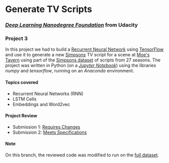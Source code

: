 #  Generate TV Scripts

### [_**Deep Learning Nanodegree Foundation**_](https://www.udacity.com/course/deep-learning-nanodegree-foundation--nd101) from Udacity

### **Project 3**

In this project we had to build a [Recurrent Neural Network](https://en.wikipedia.org/wiki/Recurrent_neural_network) using [TensorFlow](https://www.tensorflow.org/) and use it to generate a new [Simpsons](https://en.wikipedia.org/wiki/The_Simpsons) TV script for a scene at [Moe's Tavern](https://simpsonswiki.com/wiki/Moe's_Tavern) using part of the [Simpsons dataset](https://www.kaggle.com/wcukierski/the-simpsons-by-the-data) of scripts from 27 seasons. The project was written in Python (on a [_Jupyter Notebook_](https://github.com/HaraldoFilho/DLND-tv-script-generation/blob/master/dlnd_tv_script_generation.ipynb)) using the libraries _numpy_ and _tensorflow_, running on an _Anaconda_ environment.

#### Topics covered

- Recurrent Neural Networks (RNN)
- LSTM Cells
- Embeddings and Word2vec

#### Project Review

- Submission 1: [Requires Changes](https://review.udacity.com/#!/reviews/431750/shared)
- Submission 2: [Meets Specifications](https://review.udacity.com/#!/reviews/433314/shared)

#### Note

On this branch, the reviewed code was modified to run on the [full dataset](https://www.kaggle.com/wcukierski/the-simpsons-by-the-data).
